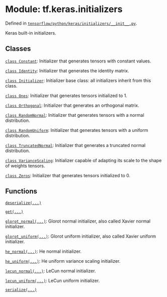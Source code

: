 <div itemscope itemtype="http://developers.google.com/ReferenceObject">
<meta itemprop="name" content="tf.keras.initializers" />
</div>

# Module: tf.keras.initializers



Defined in [`tensorflow/python/keras/initializers/__init__.py`](https://www.tensorflow.org/code/tensorflow/python/keras/initializers/__init__.py).

Keras built-in initializers.

## Classes

[`class Constant`](../../tf/constant_initializer.md): Initializer that generates tensors with constant values.

[`class Identity`](../../tf/initializers/identity.md): Initializer that generates the identity matrix.

[`class Initializer`](../../tf/keras/initializers/Initializer.md): Initializer base class: all initializers inherit from this class.

[`class Ones`](../../tf/ones_initializer.md): Initializer that generates tensors initialized to 1.

[`class Orthogonal`](../../tf/orthogonal_initializer.md): Initializer that generates an orthogonal matrix.

[`class RandomNormal`](../../tf/random_normal_initializer.md): Initializer that generates tensors with a normal distribution.

[`class RandomUniform`](../../tf/random_uniform_initializer.md): Initializer that generates tensors with a uniform distribution.

[`class TruncatedNormal`](../../tf/truncated_normal_initializer.md): Initializer that generates a truncated normal distribution.

[`class VarianceScaling`](../../tf/variance_scaling_initializer.md): Initializer capable of adapting its scale to the shape of weights tensors.

[`class Zeros`](../../tf/zeros_initializer.md): Initializer that generates tensors initialized to 0.

## Functions

[`deserialize(...)`](../../tf/keras/initializers/deserialize.md)

[`get(...)`](../../tf/keras/initializers/get.md)

[`glorot_normal(...)`](../../tf/keras/initializers/glorot_normal.md): Glorot normal initializer, also called Xavier normal initializer.

[`glorot_uniform(...)`](../../tf/keras/initializers/glorot_uniform.md): Glorot uniform initializer, also called Xavier uniform initializer.

[`he_normal(...)`](../../tf/keras/initializers/he_normal.md): He normal initializer.

[`he_uniform(...)`](../../tf/keras/initializers/he_uniform.md): He uniform variance scaling initializer.

[`lecun_normal(...)`](../../tf/keras/initializers/lecun_normal.md): LeCun normal initializer.

[`lecun_uniform(...)`](../../tf/keras/initializers/lecun_uniform.md): LeCun uniform initializer.

[`serialize(...)`](../../tf/keras/initializers/serialize.md)

